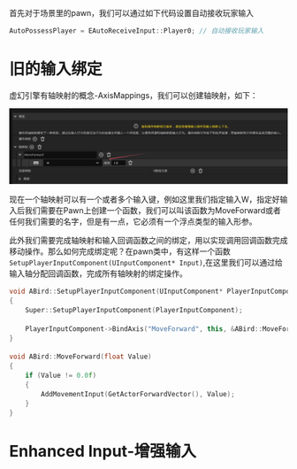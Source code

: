 首先对于场景里的pawn，我们可以通过如下代码设置自动接收玩家输入

```c++
AutoPossessPlayer = EAutoReceiveInput::Player0;	// 自动接收玩家输入
```



# 旧的输入绑定

虚幻引擎有轴映射的概念-AxisMappings，我们可以创建轴映射，如下：

![image-20250128143451233](.\image-20250128143451233.png)

现在一个轴映射可以有一个或者多个输入键，例如这里我们指定输入W，指定好输入后我们需要在Pawn上创建一个函数，我们可以叫该函数为MoveForward或者任何我们需要的名字，但是有一点，它必须有一个浮点类型的输入形参。

此外我们需要完成轴映射和输入回调函数之间的绑定，用以实现调用回调函数完成移动操作。那么如何完成绑定呢？在pawn类中，有这样一个函数`SetupPlayerInputComponent(UInputComponent* Input)`,在这里我们可以通过给输入轴分配回调函数，完成所有轴映射的绑定操作。

```c++
void ABird::SetupPlayerInputComponent(UInputComponent* PlayerInputComponent)
{
	Super::SetupPlayerInputComponent(PlayerInputComponent);

	PlayerInputComponent->BindAxis("MoveForward", this, &ABird::MoveForward);
}

void ABird::MoveForward(float Value)
{
	if (Value != 0.0f)
	{
		AddMovementInput(GetActorForwardVector(), Value);
	}
}
```



# Enhanced Input-增强输入

